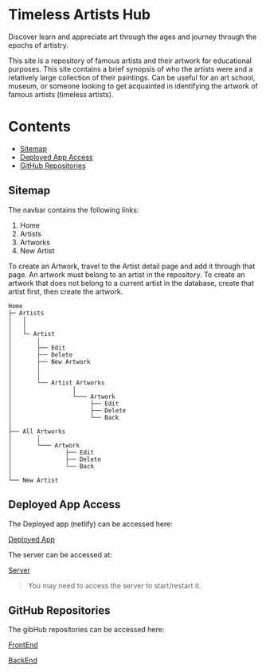 
# Timeless Artists Hub
Discover learn and appreciate art through the ages and journey through the epochs of artistry.

This site is a repository of famous artists and their artwork for educational purposes. This site contains a brief synopsis of who the artists were and a relatively large collection of their paintings. Can be useful for an art school, museum, or someone looking to get acquainted in identifying the artwork of famous artists (timeless artists). 

Contents
========
 - [Sitemap](#sitemap)
 - [Deployed App Access](#deployed-app-access)
 - [GitHub Repositories](#github-repositories)


## Sitemap 

The navbar contains the following links:
 1. Home 
 1. Artists
 1. Artworks
 1. New Artist

 To create an Artwork, travel to the Artist detail page and add it through that page. An artwork must belong to an artist in the repository. To create an artwork that does not belong to a current artist in the database, create that artist first, then create the artwork.

```shell
Home
├─ Artists
│   │
│   │
│   └─ Artist
│       │
│       ├── Edit
│       ├── Delete
│       ├── New Artwork         
│       │    
│       │   
│       └── Artist Artworks
│                 │
│                 └─── Artwork 
│                      ├── Edit
│                      ├── Delete    
│                      └── Back       
│  
├── All Artworks
│       │
│       └─── Artwork 
│               ├── Edit
│               ├── Delete    
│               └── Back
│
└── New Artist  
```

## Deployed App Access

The Deployed app (netlify) can be accessed here: 

[Deployed App](https://main--gregarious-cocada-8a62fe.netlify.app/)

The server can be accessed at:

[Server](https://timeless-artists-hub-server.onrender.com/)
> You may need to access the server to start/restart it.

## GitHub Repositories

The gibHub repositories can be accessed here:

[FrontEnd](https://github.com/jorammercado/timeless-artists-hub-app)

[BackEnd](https://github.com/jorammercado/timeless-artists-hub-server)
